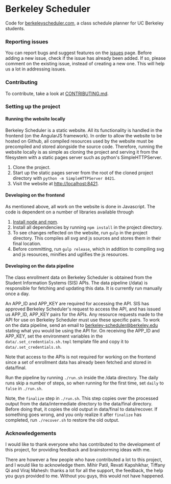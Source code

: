 # Berkeley Scheduler

Code for [berkeleyscheduler.com](http://berkeleyscheduler.com), a class
schedule planner for UC Berkeley students.


### Reporting issues

You can report bugs and suggest features on the
[issues](https://github.com/mDibyo/berkeley-scheduler/issues)
page. Before adding a new issue, check if the issue has already been added.
If so, please comment on the existing issue, instead of creating a new one.
This will help us a lot in addressing issues.


### Contributing

To contribute, take a look at [CONTRIBUTING.md](CONTRIBUTING.md).


### Setting up the project


#### Running the website locally

Berkeley Scheduler is a static website. All its functionality is handled
in the frontend (on the AngularJS framework). In order to allow the
website to be hosted on Github, all compiled resources used by the
website must be precompiled and stored alongside the source code.
Therefore, running the website locally is as simple as cloning the
project and serving it from the filesystem with a static pages server
such as python's SimpleHTTPServer.

1. Clone the project.
2. Start up the static pages server from the root of the cloned project
directory with `python -m SimpleHTTPServer 8421`.
3. Visit the website at [http://localhost:8421](http://localhost:8421).


#### Developing on the frontend

As mentioned above, all work on the website is done in Javascript. The
code is dependent on a number of libraries available through

1. [Install node and npm](https://docs.npmjs.com/getting-started/installing-node).
1. Install all dependencies by running `npm install` in the project
directory.
1. To see changes reflected on the website, run `gulp` in the project
directory. This compiles all svg and js sources and stores them in their
final location.
1. Before committing, run `gulp release`, which in addition to compiling
svg and js resources, minifies and uglifies the js resources.


#### Developing on the data pipeline

The class enrollment data on Berkeley Scheduler is obtained from the
Student Information Systems (SIS) APIs. The data pipeline (/data) is
responsible for fetching and updating this data. It is currently run
manually once a day.

An APP_ID and APP_KEY are required for accessing the API. SIS has
approved Berkeley Scheduler's request to access the API, and has issued
us APP_ID, APP_KEY pairs for the APIs. Any resource requests made to the
API for use on Berkeley Scheduler must use these specific pairs. To work
on the data pipeline, send an email to berkeley-scheduler@berkeley.edu
stating what you would be using the API for. On receiving the APP_ID and
APP_KEY, set the environment variables in the
`data/.set_credentials.sh.tmpl` template file and copy it to
`data/.set_credentials.sh`.

Note that access to the APIs is not required for working on the frontend
since a set of enrollment data has already been fetched and stored in
data/final.

Run the pipeline by running `./run.sh` inside the /data directory. The
daily runs skip a number of steps, so when running for the first time,
set `daily` to `false` in `./run.sh`.

Note, the `finalize` step in `./run.sh`. This step copies over the
processed output from the data/intermediate directory to the data/final
directory. Before doing that, it copies the old output in data/final to
data/recover. If something goes wrong, and you only realize it after
`finalize` has completed, run `./recover.sh` to restore the old output.


### Acknowledgements

I would like to thank everyone who has contributed to the development
of this project, for providing feedback and brainstorming ideas with me.

There are however a few people who have contributed a lot to this
project, and I would like to acknowledge them. Mihir Patil,
Revati Kapshikhar, Tiffany Qi and Viraj Mahesh: thanks a lot for all the
support, the feedback, the help you guys provided to me. Without you
guys, this would not have happened.
